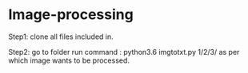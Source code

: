 # Image-processing

Step1: clone all files included in.

Step2: go to folder run command : python3.6 imgtotxt.py 1/2/3/ as per which image wants to be processed.
